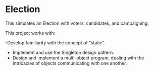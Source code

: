# Election
This simulates an Election with voters, candidates, and campaigning.


This project works with:

 -Develop familiarity with the concept of “static”.
- Implement and use the Singleton design pattern.
- Design and implement a multi-object program, dealing with the intricacies of objects communicating
  with one another.

